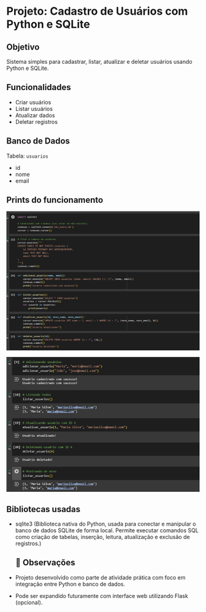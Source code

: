 # Projeto: Cadastro de Usuários com Python e SQLite

## Objetivo
Sistema simples para cadastrar, listar, atualizar e deletar usuários usando Python e SQLite.

## Funcionalidades
- Criar usuários
- Listar usuários
- Atualizar dados
- Deletar registros

## Banco de Dados
Tabela: `usuarios`
- id
- nome
- email

## Prints do funcionamento

![Print Códigos](https://github.com/MeuryK/README.md/blob/main/Print1%20(DRP).png?raw=true)

![Print Saída](https://github.com/MeuryK/README.md/blob/main/Print%202%20(DRP).png?raw=true)

## Bibliotecas usadas
- sqlite3 (Biblioteca nativa do Python, usada para conectar e manipular o banco de dados SQLite de forma local. Permite executar comandos SQL como criação de tabelas, inserção, leitura, atualização e exclusão de registros.)

  ## 📝 Observações
- Projeto desenvolvido como parte de atividade prática com foco em integração entre Python e banco de dados.
- Pode ser expandido futuramente com interface web utilizando Flask (opcional).
